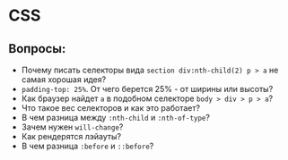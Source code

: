 # CSS

## Вопросы:
- Почему писать селекторы вида `section div:nth-child(2) p > a` не самая хорошая идея?
- `padding-top: 25%`. От чего берется 25% - от ширины или высоты?
- Как браузер найдет `a` в подобном селекторе `body > div > p > a`?
- Что такое вес селекторов и как это работает?
- В чем разница между `:nth-child` и `:nth-of-type`?
- Зачем нужен `will-change`?
- Как рендерятся лэйауты?
- В чем разница `:before` и `::before`?
